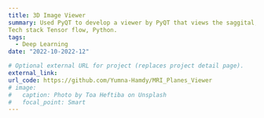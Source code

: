 ```yaml
---
title: 3D Image Viewer
summary: Used PyQT to develop a viewer by PyQT that views the saggital, coronal, axial and oblique planes of dicom images.
Tech stack Tensor flow, Python.
tags:
  - Deep Learning
date: "2022-10-2022-12"

# Optional external URL for project (replaces project detail page).
external_link: 
url_code: https://github.com/Yumna-Hamdy/MRI_Planes_Viewer
# image:
#   caption: Photo by Toa Heftiba on Unsplash
#   focal_point: Smart
---
```

